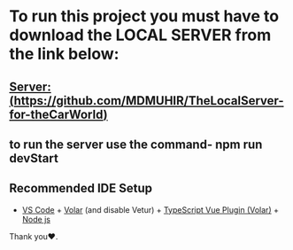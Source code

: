 # To run this project you must have to download the LOCAL SERVER from the link below:

## [Server:(https://github.com/MDMUHIR/TheLocalServer-for-theCarWorld)](https://github.com/MDMUHIR/TheLocalServer-for-theCarWorld)

## to run the server use the command- npm run devStart


## Recommended IDE Setup

- [VS Code](https://code.visualstudio.com/) + [Volar](https://marketplace.visualstudio.com/items?itemName=Vue.volar) (and disable Vetur) + [TypeScript Vue Plugin (Volar)](https://marketplace.visualstudio.com/items?itemName=Vue.vscode-typescript-vue-plugin) + [Node js](https://nodejs.org/en)

Thank you❤️.
